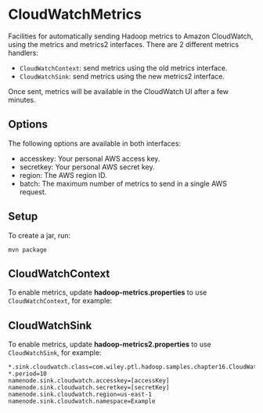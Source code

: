 CloudWatchMetrics
=================

Facilities for automatically sending Hadoop metrics to Amazon CloudWatch, using the metrics and metrics2 interfaces.
There are 2 different metrics handlers:

 - `CloudWatchContext`: send metrics using the old metrics interface.
 - `CloudWatchSink`: send metrics using the new metrics2 interface.

Once sent, metrics will be available in the CloudWatch UI after a few minutes.

Options
-------

The following options are available in both interfaces:

 - accesskey: Your personal AWS access key.
 - secretkey: Your personal AWS secret key.
 - region: The AWS region ID.
 - batch: The maximum number of metrics to send in a single AWS request.

Setup
-----

To create a jar, run:

    mvn package

CloudWatchContext
-----------------

To enable metrics, update **hadoop-metrics.properties** to use `CloudWatchContext`, for example:

CloudWatchSink
--------------

To enable metrics, update **hadoop-metrics2.properties** to use `CloudWatchSink`, for example:

    *.sink.cloudwatch.class=com.wiley.ptl.hadoop.samples.chapter16.CloudWatchSink
    *.period=10
    namenode.sink.cloudwatch.accesskey=[accessKey]
    namenode.sink.cloudwatch.secretkey=[secretKey]
    namenode.sink.cloudwatch.region=us-east-1
    namenode.sink.cloudwatch.namespace=Example
